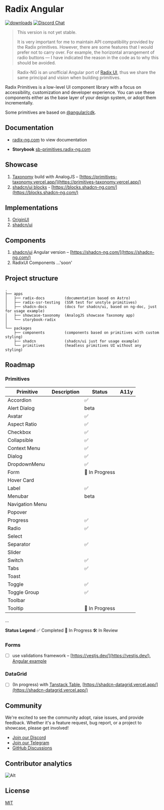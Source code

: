 # Radix Angular

[![downloads](https://img.shields.io/npm/dm/@radix-ng/primitives.svg?style=flat-round)](https://www.npmjs.com/package/@radix-ng/primitives)
[![Discord Chat](https://img.shields.io/discord/1231525968586346567.svg?color=5865F2&logo=discord&logoColor=FFFFFF)](https://discord.gg/NaJb2XRWX9)

> This version is not yet stable.
>
> It is very important for me to maintain API compatibility provided by the Radix primitives.
> However, there are some features that I would prefer not to carry over.
> For example, the horizontal arrangement of radio buttons — I have indicated the reason in the code as to why this should be avoided.

> Radix-NG is an unofficial Angular port of [Radix UI](https://www.radix-ui.com/), thus we share the same principal and vision when building primitives.

Radix Primitives is a low-level UI component library with a focus on accessibility, customization and developer experience.
You can use these components either as the base layer of your design system, or adopt them incrementally.

Some primitives are based on [@angular/cdk](https://material.angular.io/cdk/categories).

## Documentation

- [radix-ng.com](https://radix-ng.com) to view documentation

- **Storybook** [sb-primitives.radix-ng.com](https://sb-primitives.radix-ng.com/)

## Showcase

1. [Taxonomy](https://github.com/shadcn-ui/taxonomy) build with AnalogJS – [https://primitives-taxonomy.vercel.app/](https://primitives-taxonomy.vercel.app/)
2. [shadcn/ui blocks](https://ui.shadcn.com/blocks) - [https://blocks.shadcn-ng.com/](https://blocks.shadcn-ng.com/)

## Implementations

1. [OriginUI](https://origin-ng.com/)
2. [shadcn/ui](https://ui.adrianub.dev/)

## Components

1. [shadcn/ui](https://ui.shadcn.com/) Angular version – [https://shadcn-ng.com/](https://shadcn-ng.com/)
2. RadixUI Components ...'soon'

## Project structure

```angular2html
.
├── apps
│   ├── radix-docs         (documentation based on Astro)
│   ├── radix-ssr-testing  (SSR test for unstyle primitives)
│   ├── shadcn-docs        (docs for shadcn/ui, based on ng-doc, just for usage example)
│   ├── showcase-taxonomy  (AnalogJS showcase Taxonomy app)
│   └── storybook-radix
│
└── packages
    ├── components         (components based on primitives with custom styling)
    ├── shadcn             (shadcn/ui just for usage example)
    └── primitives         (headless primitives UI without any styling)
```

## Roadmap

### Primitives

| Primitive       | Description | Status         | A11y |
| --------------- | ----------- | -------------- | ---- |
| Accordion       |             | ✅             |      |
| Alert Dialog    |             | beta           |      |
| Avatar          |             | ✅             |      |
| Aspect Ratio    |             | ✅             |      |
| Checkbox        |             | ✅             |      |
| Collapsible     |             | ✅             |      |
| Context Menu    |             | ✅             |      |
| Dialog          |             | ✅             |      |
| DropdownMenu    |             | ✅             |      |
| Form            |             | 🚀 In Progress |      |
| Hover Card      |             |                |      |
| Label           |             | ✅             |      |
| Menubar         |             | beta           |      |
| Navigation Menu |             |                |      |
| Popover         |             |                |      |
| Progress        |             | ✅             |      |
| Radio           |             | ✅             |      |
| Select          |             |                |      |
| Separator       |             | ✅             |      |
| Slider          |             |                |      |
| Switch          |             | ✅             |      |
| Tabs            |             | ✅             |      |
| Toast           |             |                |      |
| Toggle          |             | ✅             |      |
| Toggle Group    |             | ✅             |      |
| Toolbar         |             |                |      |
| Tooltip         |             | 🚀 In Progress |      |

...

**Status Legend**
✅ Completed
🚀 In Progress
🛠 In Review

### Forms

- [ ] use validations framework – [https://vestjs.dev/](https://vestjs.dev/), [Angular example](https://github.com/simplifiedcourses/ngx-vest-forms)

### DataGrid

- [ ] (In progress) with [Tanstack Table](https://tanstack.com/table/latest), [https://shadcn-datagrid.vercel.app/](https://shadcn-datagrid.vercel.app/)

## Community

We're excited to see the community adopt, raise issues, and provide feedback.
Whether it's a feature request, bug report, or a project to showcase, please get involved!

- [Join our Discord](https://discord.gg/NaJb2XRWX9)
- [Join our Telegram](https://t.me/radixng)
- [GitHub Discussions](https://github.com/radix-ng/primitives/discussions)

## Contributor analytics

![Alt](https://repobeats.axiom.co/api/embed/7c1e0b2754a8973c9cfd458060d168e9dd7b5b8e.svg 'Repobeats analytics image')

## License

[MIT](https://choosealicense.com/licenses/mit/)
